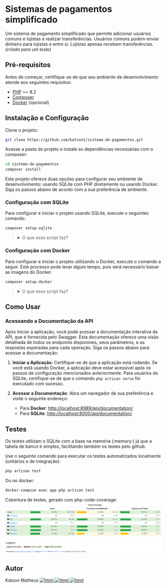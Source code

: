 # Sistemas de pagamentos simplificado

Um sistema de pagamento simplificado que permite adicionar usuários comuns e lojistas e realizar transferências. Usuários comuns podem enviar dinheiro para lojistas e entre si. Lojistas apenas recebem transferências. *(criado para um teste)*

## Pré-requisitos

Antes de começar, certifique-se de que seu ambiente de desenvolvimento atende aos seguintes requisitos:

- [PHP](https://www.php.net/downloads.php) >= 8.2
- [Composer](https://getcomposer.org/)
- [Docker](https://www.docker.com/get-started/) (opcional)

## Instalação e Configuração

Clone o projeto:
```bash
git clone https://github.com/katson1/sistema-de-pagamentos.git
```

Acesse a pasta do projeto e instale as dependências necessárias com o composer:
```bash
cd sistema-de-pagamentos
composer install
```

Este projeto oferece duas opções para configurar seu ambiente de desenvolvimento: usando SQLite com PHP diretamente ou usando Docker. Siga os passos abaixo de acordo com a sua preferência de ambiente.

### Configuração com SQLite

Para configurar e iniciar o projeto usando SQLite, execute o seguintes comando:
``` bash
composer setup-sqlite
```
<blockquote> 
<details>
  <summary> O que esse script faz? </summary>
   
    Copia o arquivo .env.example para .env, configurando as variáveis de ambiente padrão.
    Gera uma chave de aplicativo única usando php artisan key:generate.
    Verifica se o arquivo database/database.sqlite existe, e cria um se não existir.
    Executa as migrações do banco de dados com php artisan migrate.
    Inicia o servidor de desenvolvimento local com php artisan serve.
</details>
</blockquote>


### Configuração com Docker
Para configurar e iniciar o projeto utilizando o Docker, execute o comando a seguir. Este processo pode levar algum tempo, pois será necessário baixar as imagens do Docker.
```bash
composer setup-docker
```
<blockquote> 
<details>
  <summary> O que esse script faz? </summary>
   
    Copia o arquivo .env.example.docker para .env, configurando as variáveis de ambiente para uso com Docker.
    Constrói e inicia os contêineres Docker com docker-compose up --build -d.
    Gera uma chave de aplicativo única usando php artisan key:generate.
    Executa as migrações do banco de dados dentro do contêiner app com docker-compose exec app php artisan migrate.
</details>
</blockquote>

## Como Usar
### Acessando a Documentação da API

Após iniciar a aplicação, você pode acessar a documentação interativa da API, que é fornecida pelo Swagger. Esta documentação oferece uma visão detalhada de todos os endpoints disponíveis, seus parâmetros, e as respostas esperadas para cada operação. Siga os passos abaixo para acessar a documentação:

1. **Iniciar a Aplicação**: Certifique-se de que a aplicação está rodando. Se você está usando Docker, a aplicação deve estar acessível após os passos de configuração mencionados anteriormente. Para usuários do SQLite, certifique-se de que o comando `php artisan serve` foi executado com sucesso.

2. **Acessar a Documentação**: Abra um navegador de sua preferência e visite o seguinte endereço:
   - Para **Docker**: [http://localhost:8989/api/documentation/](http://localhost:8989/api/documentation/)
   - Para **SQLite**: [http://localhost:8000/api/documentation/](http://localhost:8000/api/documentation/)

## Testes
Os testes utilizam o SQLite com a base na memória (:memory:) já que a tabela de banco é simples, facilitando também os testes pelo github.

Use o seguinte comando para executar os testes automatizados localmente (unitários e de integração):
```bash
php artisan test
```
Ou no docker:
```bash
docker-compose exec app php artisan test
```
Cobertura de testes, gerado com php-code-coverage:
![Imagem de cobertura de testes](public/images/testes.png)
## Autor
<div align="left">
  <div>
    Katson Matheus
    <a href="https://github.com/katson1">
      <img src="https://skillicons.dev/icons?i=github" alt="html" height="15" />
    </a>
    <a href="https://discordapp.com/users/210789016675549184">
      <img src="https://skillicons.dev/icons?i=discord" alt="html" height="15"/>
    </a>
    <a href="mailto:katson.alves@ccc.ufcg.edu.br">
      <img src="https://skillicons.dev/icons?i=gmail" alt="html" height="15"/>
    </a>
  </div>
</div>
